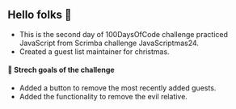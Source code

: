 ## Hello folks 👋

- This is the second day of 100DaysOfCode challenge practiced JavaScript from Scrimba challenge JavaScriptmas24.
- Created a guest list maintainer for christmas.

#### 🚧 Strech goals of the challenge

- Added a button to remove the most recently added guests.
- Added the functionality to remove the evil relative.
